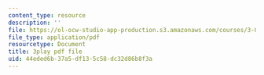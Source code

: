 ```yaml
---
content_type: resource
description: ''
file: https://ol-ocw-studio-app-production.s3.amazonaws.com/courses/3-091sc-introduction-to-solid-state-chemistry-fall-2010/44eded6b37a5df135c58dc32d86b8f3a_Io_4ZckeQ1k.pdf
file_type: application/pdf
resourcetype: Document
title: 3play pdf file
uid: 44eded6b-37a5-df13-5c58-dc32d86b8f3a
---
```

